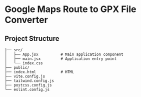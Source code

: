 # Google Maps Route to GPX File Converter

## Project Structure

```
├── src/
│   ├── App.jsx          # Main application component
│   ├── main.jsx         # Application entry point
│   └── index.css       
├── public/              
├── index.html           # HTML 
├── vite.config.js      
├── tailwind.config.js  
├── postcss.config.js   
└── eslint.config.js   
```


#
